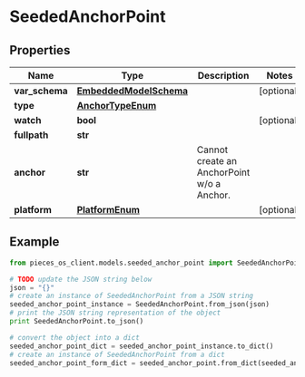 # SeededAnchorPoint


## Properties

Name | Type | Description | Notes
------------ | ------------- | ------------- | -------------
**var_schema** | [**EmbeddedModelSchema**](EmbeddedModelSchema) |  | [optional] 
**type** | [**AnchorTypeEnum**](AnchorTypeEnum) |  | 
**watch** | **bool** |  | [optional] 
**fullpath** | **str** |  | 
**anchor** | **str** | Cannot create an AnchorPoint w/o a Anchor. | 
**platform** | [**PlatformEnum**](PlatformEnum) |  | [optional] 

## Example

```python
from pieces_os_client.models.seeded_anchor_point import SeededAnchorPoint

# TODO update the JSON string below
json = "{}"
# create an instance of SeededAnchorPoint from a JSON string
seeded_anchor_point_instance = SeededAnchorPoint.from_json(json)
# print the JSON string representation of the object
print SeededAnchorPoint.to_json()

# convert the object into a dict
seeded_anchor_point_dict = seeded_anchor_point_instance.to_dict()
# create an instance of SeededAnchorPoint from a dict
seeded_anchor_point_form_dict = seeded_anchor_point.from_dict(seeded_anchor_point_dict)
```



